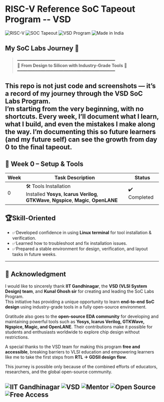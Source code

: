 # RISC-V Reference SoC Tapeout Program -- VSD
![RISC-V](https://img.shields.io/badge/RISC--V-Processor-blue?logo=risc-v&logoColor=white)
![SOC Tapeout](https://img.shields.io/badge/SoC-Tapeout-blue)
![VSD Program](https://img.shields.io/badge/VSD-Program-orange)
![Made in India](https://img.shields.io/badge/Made%20in-India-green?logo=india&logoColor=white)

## My SoC Labs Journey 🚀
> ━━━━━━━━━━━━━━━━━━━━━━━━━━━━━━━━━━━━━━  
> 🚀 **From Design to Silicon with Industry-Grade Tools** 🔧  
> ━━━━━━━━━━━━━━━━━━━━━━━━━━━━━━━━━━━━━━

This repo is not just code and screenshots — it’s a record of my journey through the **VSD SoC Labs Program**.  
I’m starting from the very beginning, with no shortcuts. Every week, I’ll document what I learn, what I build, and even the mistakes I make along the way. 
I’m documenting this so future learners (and my future self) can see the growth from day 0 to the final tapeout.
---
## 🚀 Week 0 – Setup & Tools

| Week | Task Description | Status |
|------|------------------|--------|
| 0 | 🛠️ Tools Installation <br> Installed **Yosys**, **Icarus Verilog**, **GTKWave**, **Ngspice**, **Magic**, **OpenLANE** | ✔️ Completed |

## 🏆Skill-Oriented

- ✅Developed confidence in using **Linux terminal** for tool installation & verification.
- ✅Learned how to troubleshoot and fix installation issues.
- ✅Prepared a stable environment for design, verification, and layout tasks in future weeks.
---
## 🙏 Acknowledgment

I would like to sincerely thank **IIT Gandhinagar**, the **VSD (VLSI System Design) team**, and **Kunal Ghosh sir** for creating and leading the SoC Labs Program.  
This initiative has providing a unique opportunity to learn **end-to-end SoC design** using industry-grade tools in a fully open-source environment.  

Gratitude also goes to the **open-source EDA community** for developing and maintaining powerful tools such as **Yosys, Icarus Verilog, GTKWave, Ngspice, Magic, and OpenLANE**. 
Their contributions make it possible for students and enthusiasts worldwide to explore chip design without restrictions.  

A special thanks to the VSD team for making this program **free and accessible**, breaking barriers to VLSI education and empowering learners like me to take the first steps from **RTL → GDSII design flow**.  

This journey is possible only because of the combined efforts of educators, researchers, and the global open-source community.  


![IIT Gandhinagar](https://img.shields.io/badge/IIT-Gandhinagar-blue?style=for-the-badge&logo=google-scholar&logoColor=white)
![VSD](https://img.shields.io/badge/VSD-SoC%20Labs-orange?style=for-the-badge&logo=vercel&logoColor=white)
![Mentor](https://img.shields.io/badge/Mentor-Kunal%20Ghosh-red?style=for-the-badge&logo=github&logoColor=white)
![Open Source](https://img.shields.io/badge/Powered%20by-Open--Source-brightgreen?style=for-the-badge&logo=opensourceinitiative&logoColor=white)
![Free Access](https://img.shields.io/badge/100%25-Free-success?style=for-the-badge&logo=freelancer&logoColor=white)
---
